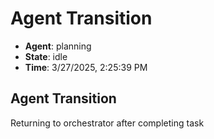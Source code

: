 # Agent Transition

- **Agent**: planning
- **State**: idle
- **Time**: 3/27/2025, 2:25:39 PM

## Agent Transition

Returning to orchestrator after completing task

